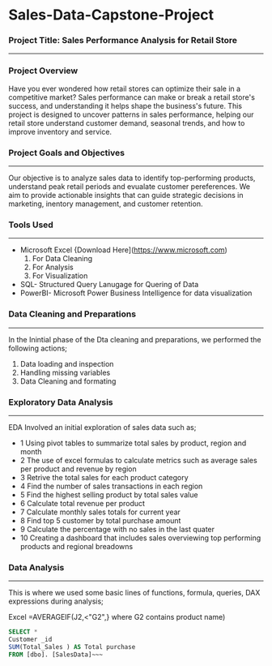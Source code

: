 # Sales-Data-Capstone-Project

### Project Title: Sales Performance Analysis for Retail Store
---
### Project Overview
Have you ever wondered how retail stores can optimize their sale in a competitive market?
Sales performance can make or break a retail store's success, and understanding it helps shape the business's future.
This project is designed to uncover patterns in sales performance, helping our retail store understand customer demand, seasonal trends, and how to improve inventory and service.

### Project Goals and Objectives
---
Our objective is to analyze sales data to identify top-performing products, understand peak retail periods and evualate customer pereferences.
We aim to provide actionable insights that can guide strategic decisions in marketing, inentory management, and customer retention.

### Tools Used
---
- Microsoft Excel {Download Here](https://www.microsoft.com)
  1. For Data Cleaning
  2. For Analysis
  3. For Visualization
- SQL- Structured Query Lanugage for Quering of Data
- PowerBI- Microsoft Power Business Intelligence for data visualization

### Data  Cleaning and Preparations
---
In the Inintial phase of the Dta cleaning and preparations, we performed the following actions;
1. Data loading and inspection
2. Handling missing variables
3. Data Cleaning and formating

### Exploratory Data Analysis
---
EDA Involved an initial exploration of sales data such as;
- 1 Using pivot tables to summarize total sales by product, region and month
- 2 The use of excel formulas to calculate metrics such as average sales per product and revenue by region
- 3 Retrive the total sales for each product category
- 4 Find the number of sales transactions in each region
- 5 Find the highest selling product by total sales value
- 6 Calculate total revenue per product
- 7 Calculate monthly sales totals for current year
- 8 Find top 5 customer by total purchase amount
- 9 Calculate the percentage with no sales in the last quater
- 10 Creating a dashboard that includes sales overviewing top performing products and regional breadowns

### Data Analysis
---
This is where we used some basic lines of functions, formula, queries, DAX expressions during analysis;

Excel
=AVERAGEIF(J2,<"G2",} where G2 contains product name)

~~~SQL
SELECT *
Customer _id
SUM(Total_Sales ) AS Total purchase
FROM [dbo]. [SalesData]~~~





